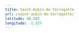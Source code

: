 ```yaml
---
title: Saint-Aubin-de-Terregatte
url: /saint-aubin-de-terregatte/
latitude: 48.585
longitude: -1.327
---
```

